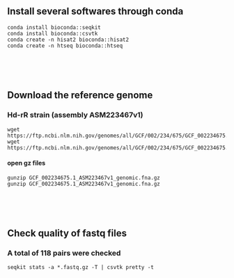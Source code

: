 ## Install several softwares through conda
```
conda install bioconda::seqkit
conda install bioconda::csvtk
conda create -n hisat2 bioconda::hisat2
conda create -n htseq bioconda::htseq
```
<br/>
<br/>
<br/>

## Download the reference genome
### Hd-rR strain (assembly ASM223467v1)
```
wget https://ftp.ncbi.nlm.nih.gov/genomes/all/GCF/002/234/675/GCF_002234675.1_ASM223467v1/GCF_002234675.1_ASM223467v1_genomic.fna.gz
wget https://ftp.ncbi.nlm.nih.gov/genomes/all/GCF/002/234/675/GCF_002234675.1_ASM223467v1/GCF_002234675.1_ASM223467v1_genomic.gtf.gz
```
#### open gz files
```
gunzip GCF_002234675.1_ASM223467v1_genomic.fna.gz
gunzip GCF_002234675.1_ASM223467v1_genomic.fna.gz
```
<br/>
<br/>
<br/>


## Check quality of fastq files
### A total of 118 pairs were checked
```seqkit stats -a *.fastq.gz -T | csvtk pretty -t```
